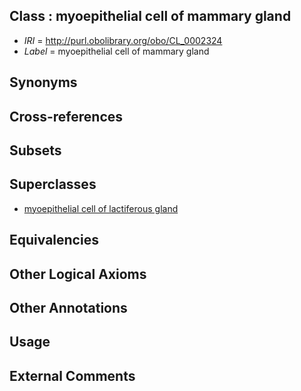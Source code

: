 
## Class : myoepithelial cell of mammary gland

 * *IRI* = http://purl.obolibrary.org/obo/CL_0002324
 * *Label* = myoepithelial cell of mammary gland

## Synonyms


## Cross-references


## Subsets


## Superclasses

 * [myoepithelial cell of lactiferous gland](../../CL/16/CL_1000416.md)

## Equivalencies


## Other Logical Axioms


## Other Annotations


## Usage


## External Comments

